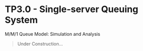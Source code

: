 # TP3.0 - Single-server Queuing System
M/M/1 Queue Model: Simulation and Analysis

> Under Construction...
